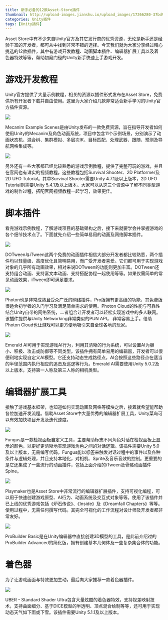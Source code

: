 ```yaml
---
title: 新手必备的12款Asset-Store插件
thumbnail: http://upload-images.jianshu.io/upload_images/17266280-37bd9df2ca8d9cd3.png?imageMogr2/auto-orient/strip%7CimageView2/2/w/1240
categories: Unity插件
tags: [Unity插件]
---
```


Asset
Store中有不少来自Unity官方及其它发行商的优秀资源，无论是新手还是经验丰富的开发者，都可从中找到非常不错的选择。今天我们就为大家分享经过精心挑选的12款插件，其中有游戏开发教程、动画脚本插件、编辑器扩展工具以及着色器特效等等，帮助初窥门径的Unity新手快速上手游戏开发。

  

# 游戏开发教程

Unity官方提供了大量示例教程，相关的资源以插件形式发布在Asset
Store，免费供所有开发者下载并自由使用。这里为大家介绍几款非常适合新手学习的Unity官方插件资源。

  

![](http://upload-images.jianshu.io/upload_images/17266280-37bd9df2ca8d9cd3.png?imageMogr2/auto-orient/strip%7CimageView2/2/w/1240)  

Mecanim Example
Scenes是由Unity发布的一款免费资源，旨在指导开发者如何使用Unity的Mecanim及角色动画系统，项目中包含11个示例场景，分别演示了动画状态机、混合树、集群模拟、多层次IK、目标匹配、处理武器、跟随、预测及导航网格集成等。

  

![](http://upload-images.jianshu.io/upload_images/17266280-87eff148fd186bec.png?imageMogr2/auto-orient/strip%7CimageView2/2/w/1240)  

另外还有一些大家都已经比较熟悉的游戏示例教程，提供了完整可玩的游戏，并且在官网也有详实的视频教程。这些教程包括Survival Shooter、2D
Platformer及2D UFO Tutorial。其中Survival Shooter需要Unity 4.7.1及以上版本，2D UFO
Tutorial则需要Unity 5.4.1及以上版本。大家可以从这三个资源中了解不同类型游戏的制作过程，搭配官网视频教程一起学习，效果更佳。

# 脚本插件

看完游戏示例教程，了解游戏项目的基础架构之后，接下来就要学会并掌握游戏的各个细节技术点了。下面就先介绍一些简单易用的动画及网络脚本插件。

![](http://upload-images.jianshu.io/upload_images/17266280-81d912589cfb00be.png?imageMogr2/auto-orient/strip%7CimageView2/2/w/1240)  

DOTween与iTween这两个免费的动画插件相信大部分开发者都比较熟悉，两个插件均以轻量级、高度优化且简明易用，而广受开发者喜爱。它们都可用于实现游戏对象的几乎所有动画效果，相对来说DOTween的功能则更加丰富。DOTween还支持组合动画、支持富文本动画、支持搭配协程一起使用等等。如果仅需简单的常见动画效果，iTween即可满足要求。

  

![](http://upload-images.jianshu.io/upload_images/17266280-fb8d4b972e365c71.png?imageMogr2/auto-orient/strip%7CimageView2/2/w/1240)  

Photon也是非常成熟且受众广泛的网络插件，Pro版拥有更高级的功能，其免费版很适合初学者的入门学习及满足简单需求的使用。Photon
Cloud的性能与可靠性结合Unity自带的网络系统，二者组合让开发者可以轻松实现游戏中的多人联网。该插件提供与Unity
Networking非常类似的PUN API， 非常容易上手。借助Photon Cloud也让游戏可以更方便地吸引来自全球各地的玩家。

  

![](http://upload-images.jianshu.io/upload_images/17266280-af6d9444b21dcbe2.png?imageMogr2/auto-orient/strip%7CimageView2/2/w/1240)  

Emerald
AI可用于实现游戏AI行为，利用其清晰的行为系统，可以设置AI为胆小、积极、攻击或防御等不同类型。该插件拥有简单易用的编辑器，开发者可以很便利地实现自定义AI模型。它还支持动态生成路径点，AI会按照这些路径点在适当的半径范围内执行相应的追击及巡逻等行为。Emerald
AI需要使用Unity 5.0.2及以上版本，支持第一人称及第三人称的相机类型。

# 编辑器扩展工具

接触了游戏基本框架，也知道如何实现动画及网络等模块之后，接着就希望能帮助各位加速开发流程。借助Asset
Store中大量优秀的编辑器扩展工具，Unity菜鸟可以有效加快项目开发及迭代速度。

  

![](http://upload-images.jianshu.io/upload_images/17266280-c28d327e23968550.png?imageMogr2/auto-orient/strip%7CimageView2/2/w/1240)  

Fungus是一款检视面板自定义工具，主要帮助标志不同角色对话在检视面板上显示的颜色，以更好更清晰地实现游戏角色之间的对话逻辑。该插件需要Unity
5.0及以上版本，无需编写代码。Fungus能以标签来触发对话过程中的事件以及各种条件与逻辑处理，并且支持本地化，对相机、Sprite及音乐音效的控制。更重要的是它还集成了一些流行的动画插件，包括上面介绍的iTween及骨骼动画插件Spine。

  

![](http://upload-images.jianshu.io/upload_images/17266280-0c38f88047d003aa.png?imageMogr2/auto-orient/strip%7CimageView2/2/w/1240)  

Playmaker也是Asset
Store中非常流行的编辑器扩展插件，支持可视化编程，可以用于快速创建游戏原型、AI行为、动画系统及交互式对象等等。使用了该插件并已上线的优秀游戏包括《炉石传说》、《Inside》及《Dreamfall
Chapters》等等。使用过程中，无需任何撰写代码。其完全可视化的工作流程对设计师及开发者都非常友好。

  

![](http://upload-images.jianshu.io/upload_images/17266280-d852a7ffc2dfc5c6.png?imageMogr2/auto-orient/strip%7CimageView2/2/w/1240)  

ProBuilder Basic是在Unity编辑器中直接创建3D模型的工具，是此前介绍过的ProBuilder
Advanced的简化版，拥有创建基本几何体及一些复杂集合体的功能。

  

# 着色器

为了让游戏画面与特效更加生动，最后向大家推荐一款着色器插件。

  

![](http://upload-images.jianshu.io/upload_images/17266280-108727b77b3722ef.png?imageMogr2/auto-orient/strip%7CimageView2/2/w/1240)  

UBER - Standard Shader
Ultra包含大量炫酷的着色器特效，支持视差映射技术，支持曲面细分、基于DICE模型的半透明、顶点混合绘制等等，还可用于实现动态天气如下雨或下雪。该插件需要Unity
5.1.1及以上版本。

